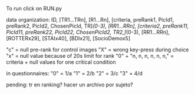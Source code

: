To run click on RUN.py

data organization:
ID, [TR1...TRn], [R1...Rn], [criteria, preRank1, PicId1, preRank2, PicId2, ChosenPicId, TR]*(0-3), [RR1...RRn], [criteria2, preRank11, PicId11, preRank22, PicId22, ChosenPicId2, TR2,]*(0-3), [RR1...RRn], [ROTTERx29], [STAIx40], [BDIx21], [SocioDemox5]

"c" = null pre-rank for control images
"X" = wrong key-press during choice
"x" = null value because of 20s limit for rank
"0" + "n, n, n, n, n, n," = criteria + null values for one critical condition

in questionnaires:
"0" = 1/a
"1" = 2/b
"2" = 3/c
"3" = 4/d

pending:
tr en ranking?
hacer un archivo por sujeto?